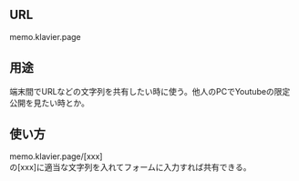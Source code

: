## URL
memo.klavier.page

## 用途
端末間でURLなどの文字列を共有したい時に使う。他人のPCでYoutubeの限定公開を見たい時とか。

## 使い方
memo.klavier.page/[xxx]  
の[xxx]に適当な文字列を入れてフォームに入力すれば共有できる。
